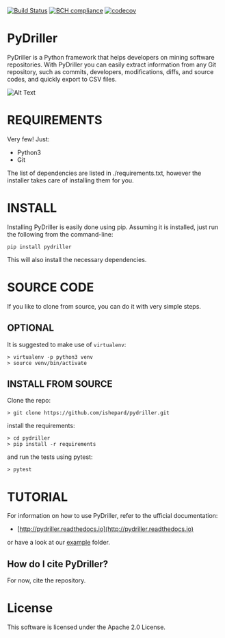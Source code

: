 [![Build Status](https://travis-ci.org/ishepard/pydriller.svg?branch=master)](https://travis-ci.org/ishepard/pydriller)
[![BCH compliance](https://bettercodehub.com/edge/badge/ishepard/pydriller?branch=master&token=fdd54de940e65d248cd892ac8791a1445f38c88f)](https://bettercodehub.com/)
[![codecov](https://codecov.io/gh/ishepard/pydriller/branch/master/graph/badge.svg)](https://codecov.io/gh/ishepard/pydriller)


# PyDriller

PyDriller is a Python framework that helps developers on mining software repositories. With PyDriller you can easily extract information from any Git repository, such as commits, developers, modifications, diffs, and source codes, and quickly export to CSV files.

![Alt Text](http://www.davidespadini.it/mygif.gif)


# REQUIREMENTS
Very few! Just:

- Python3
- Git

The list of dependencies are listed in ./requirements.txt, however the installer takes care of installing them for you.

# INSTALL

Installing PyDriller is easily done using pip. Assuming it is installed, just run the following from the command-line:

```
pip install pydriller
```
This will also install the necessary dependencies.

# SOURCE CODE

If you like to clone from source, you can do it with very simple steps.

## OPTIONAL

It is suggested to make use of `virtualenv`:

```
> virtualenv -p python3 venv
> source venv/bin/activate
```

## INSTALL FROM SOURCE
Clone the repo:

```
> git clone https://github.com/ishepard/pydriller.git
```

install the requirements:

```
> cd pydriller
> pip install -r requirements
```
and run the tests using pytest:

```
> pytest
```


# TUTORIAL
For information on how to use PyDriller, refer to the ufficial documentation:

- [http://pydriller.readthedocs.io](http://pydriller.readthedocs.io)

or have a look at our [example](https://github.com/ishepard/pydriller/tree/master/examples) folder.

## How do I cite PyDriller?

For now, cite the repository.


# License

This software is licensed under the Apache 2.0 License.
